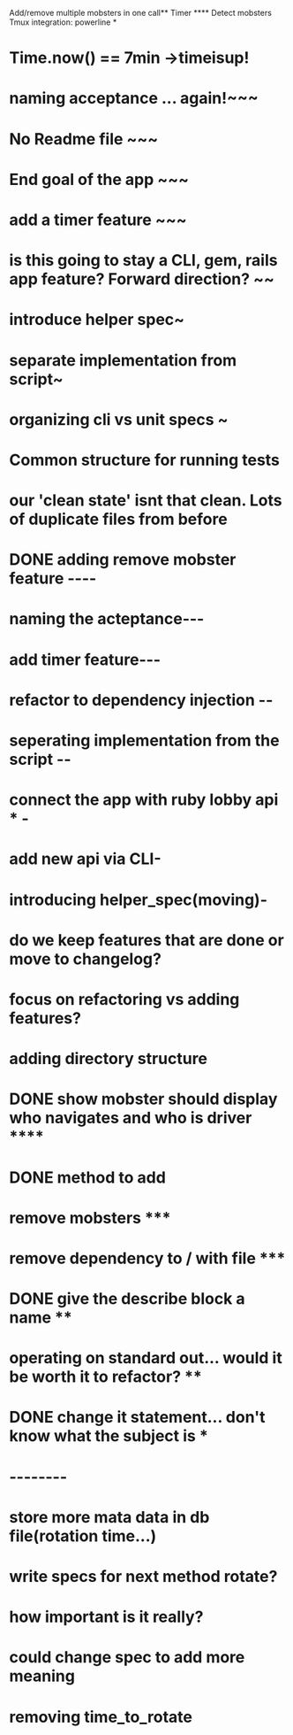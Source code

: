 

Add/remove multiple mobsters in one call**
Timer ****
Detect mobsters
Tmux integration: powerline *


# Time.now() == 7min ->timeisup!

# naming acceptance ... again!~~~
# No Readme file ~~~
# End goal of the app ~~~
# add a timer feature ~~~
# is this going to stay a CLI, gem, rails app feature? Forward direction? ~~

# introduce helper spec~
# separate implementation from script~
# organizing cli vs unit specs ~
# Common structure for running tests
# our 'clean state' isnt that clean. Lots of duplicate files from before



# DONE adding remove mobster feature ----
# naming the acteptance---
# add timer feature---
# refactor to dependency injection --
# seperating implementation from the script --
# connect the app with ruby lobby api * -
# add new api via CLI-
# introducing helper_spec(moving)-

# do we keep features that are done or move to changelog?
# focus on refactoring vs adding features?
# adding directory structure

# DONE show mobster should display who navigates and who is driver ****
# DONE method to add
# remove mobsters ***
# remove dependency to / with file ***
# DONE give the describe block a name **
# operating on standard out... would it be worth it to refactor? **
# DONE change it statement... don't know what the subject is *

# --------

# store more mata data in db file(rotation time...)
# write specs for next method rotate?
# how important is it really?
# could change spec to add more meaning
# removing time_to_rotate

